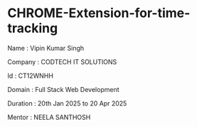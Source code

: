 # CHROME-Extension-for-time-tracking

Name :  Vipin Kumar Singh

Company : CODTECH IT SOLUTIONS 

Id : CT12WNHH

Domain : Full Stack Web Development 

Duration : 20th Jan 2025 to 20 Apr 2025

Mentor : NEELA SANTHOSH 
